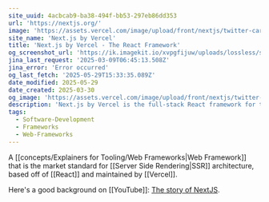 ```yaml
---
site_uuid: 4acbcab9-ba38-494f-bb53-297eb86dd353
url: 'https://nextjs.org/'
image: 'https://assets.vercel.com/image/upload/front/nextjs/twitter-card.png'
site_name: 'Next.js by Vercel'
title: 'Next.js by Vercel - The React Framework'
og_screenshot_url: 'https://ik.imagekit.io/xvpgfijuw/uploads/lossless/screenshots/20250529_NEXT.js_og_screenshot.jpeg'
jina_last_request: '2025-03-09T06:45:13.508Z'
jina_error: 'Error occurred'
og_last_fetch: '2025-05-29T15:33:35.089Z'
date_modified: 2025-05-29
date_created: 2025-03-30
og_image: 'https://assets.vercel.com/image/upload/front/nextjs/twitter-card.png'
description: 'Next.js by Vercel is the full-stack React framework for the web.'
tags:
  - Software-Development
  - Frameworks
  - Web-Frameworks
---
```


A [[concepts/Explainers for Tooling/Web Frameworks|Web Framework]] that is the market standard for [[Server Side Rendering|SSR]] architecture, based off of [[React]] and maintained by [[Vercel]].

Here's a good background on [[YouTube]]: [The story of NextJS](https://youtu.be/BILxV_vrZO0?si=CMFamcWFfIRH1v1n).